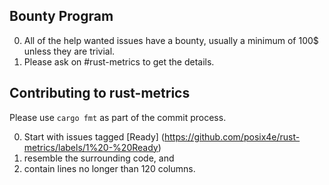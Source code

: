 Bounty Program
-----------------------

0. All of the help wanted issues have a bounty, usually a minimum of 100$ unless they are trivial.
1. Please ask on #rust-metrics to get the details.

Contributing to rust-metrics
-----------------------

Please use `cargo fmt` as part of the commit process.

0. Start with issues tagged [Ready] (https://github.com/posix4e/rust-metrics/labels/1%20-%20Ready)
1. resemble the surrounding code, and
2. contain lines no longer than 120 columns.
